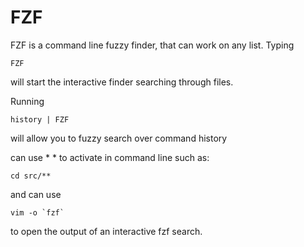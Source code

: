 # FZF

FZF is a command line fuzzy finder, that can work on any list. Typing

`FZF`

will start the interactive finder searching through files.

Running

`history | FZF`

will allow you to fuzzy search over command history

can use * * to activate in command line such as:

`cd src/**`

and can use 

``` 
vim -o `fzf`
```
to open the output of an interactive fzf search.
